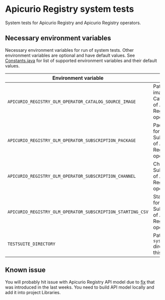 # Apicurio Registry system tests

System tests for Apicurio Registry and Apicurio Registry operators.

## Necessary environment variables

Necessary environment variables for run of system tests. Other environment variables are optional and have default values. See [Constants.java](/systemtests/src/main/java/io/apicurio/registry/systemtest/framework/Constants.java) for list of supported environment variables and their default values.

|Environment variable|Purpose|
|---|---|
|`APICURIO_REGISTRY_OLM_OPERATOR_CATALOG_SOURCE_IMAGE`|Path/URL to image for CatalogSource of Apicurio Registry OLM operator|
|`APICURIO_REGISTRY_OLM_OPERATOR_SUBSCRIPTION_PACKAGE`|Package name for Subscription of Apicurio Registry OLM operator|
|`APICURIO_REGISTRY_OLM_OPERATOR_SUBSCRIPTION_CHANNEL`|Channel for Subscription of Apicurio Registry OLM operator|
|`APICURIO_REGISTRY_OLM_OPERATOR_SUBSCRIPTION_STARTING_CSV`|StartingCSV for Subscription of Apicurio Registry OLM operator|
|`TESTSUITE_DIRECTORY`|Path to `systemtests` directory of this test suite|

## Known issue

You will probably hit issue with Apicurio Registry API model due to [fix](https://github.com/Apicurio/apicurio-registry-operator/commit/b78b24fdda55f3143c429f19ca62cdbc2fa7d483) that was introduced in the last weeks. You need to build API model locally and add it into project Libraries.
